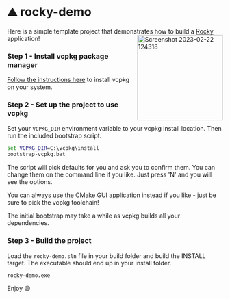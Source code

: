# :mountain: rocky-demo
Here is a simple template project that demonstrates how to build a [Rocky](https://github.com/pelicanmapping/rocky) application!<img align="right" width="200" alt="Screenshot 2023-02-22 124318" src="https://user-images.githubusercontent.com/326618/220712284-8a17d87a-431f-4966-a425-0f2628b23b40.png">

### Step 1 - Install vcpkg package manager
[Follow the instructions here](https://vcpkg.io/en/getting-started.html) to install vcpkg on your system.

### Step 2 - Set up the project to use vcpkg
Set your `VCPKG_DIR` environment variable to your vcpkg install location. Then run the included bootstrap script.
```bat
set VCPKG_DIR=C:\vcpkg\install
bootstrap-vcpkg.bat
```
The script will pick defaults for you and ask you to confirm them. You can change them on the command line if you like.
Just press 'N' and you will see the options.

You can always use the CMake GUI application instead if you like - just be sure to pick the vcpkg toolchain!

The initial bootstrap may take a while as vcpkg builds all your dependencies.

### Step 3 - Build the project
Load the `rocky-demo.sln` file in your build folder and build the INSTALL target. The executable should end up in your install folder.
```bat
rocky-demo.exe
```

Enjoy :smile:
